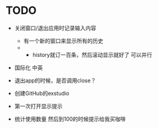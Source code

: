 # TODO

- 关闭窗口/退出应用时记录输入内容
    - 有一个新的窗口来显示所有的历史
    - - history就订一百条，然后滚动显示就好了 可以并行
- 国际化 中英

- 退出app的时候，是否调用close？
- 创建GitHub的exstudio
- 第一次打开显示提示
- 统计使用数量 然后到100的时候提示给我买咖啡
